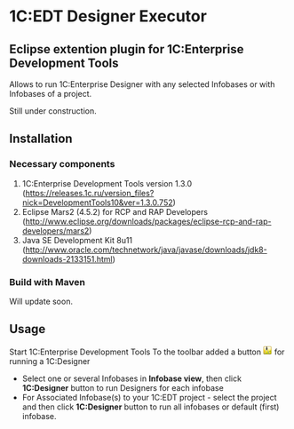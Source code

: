 # 1C:EDT Designer Executor

## Eclipse extention plugin for 1C:Enterprise Development Tools

Allows to run 1C:Enterprise Designer with any selected Infobases or with Infobases of a project.

Still under construction.

## Installation

### Necessary components

1. 1C:Enterprise Development Tools version 1.3.0 (https://releases.1c.ru/version_files?nick=DevelopmentTools10&ver=1.3.0.752)
2. Eclipse Mars2 (4.5.2) for RCP and RAP Developers (http://www.eclipse.org/downloads/packages/eclipse-rcp-and-rap-developers/mars2)
3. Java SE Development Kit 8u11 (http://www.oracle.com/technetwork/java/javase/downloads/jdk8-downloads-2133151.html)

### Build with Maven


 
Will update soon.

## Usage

Start 1C:Enterprise Development Tools
To the toolbar added a button ![1C:Designer](https://github.com/marmyshev/edt_designer_executor/blob/master/com.marmyshev.dt.designer.executor.ui/icons/1c_designer_16x16.png?raw=true) for running a 1C:Designer


* Select one or several Infobases in __Infobase view__, then click __1C:Designer__ button to run Designers for each infobase
* For Associated Infobase(s) to your 1C:EDT project - select the project and then click __1C:Designer__ button to run all infobases or default (first) infobase.
